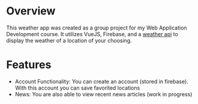 # Overview

This weather app was created as a group project for my Web Application Development course. It utilizes VueJS, Firebase, and a [weather api](https://www.weatherapi.com) to display the weather of a location of your choosing.

# Features

- Account Functionality: You can create an account (stored in firebase). With this account you can save favorited locations
- News: You are also able to view recent news articles (work in progress)
